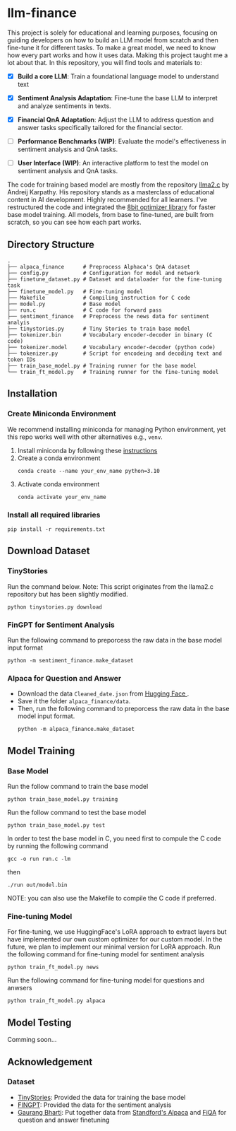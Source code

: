 # llm-finance
This project is solely for educational and learning purposes, focusing on guiding developers on how to build an LLM model from scratch and then fine-tune it for different tasks. To make a great model, we need to know how every part works and how it uses data. Making this project taught me a lot about that.  In this repository, you will find tools and materials to:

- [x] **Build a core LLM**: Train a foundational language model to understand text
- [x] **Sentiment Analysis Adaptation**: Fine-tune the base LLM to interpret and analyze sentiments in texts.
- [x] **Financial QnA Adaptation**: Adjust the LLM to address question and answer tasks specifically tailored for the financial sector.
- [ ] **Performance Benchmarks (WIP)**: Evaluate the model's effectiveness in sentiment analysis and QnA tasks.
- [ ] **User Interface (WIP)**: An interactive platform to test the model on sentiment analysis and QnA tasks.


The code for training based model are mostly from the repository [llma2.c](https://github.com/karpathy/llama2.c) by Andreij Karpathy. His repository stands as a masterclass of educational content in AI development. Highly recommended for all learners. I've restructured the code and integrated the [8bit optimizer library](https://github.com/TimDettmers/bitsandbytes) for faster base model training. All models, from base to fine-tuned, are built from scratch, so you can see how each part works.

## Directory Structure
```shell
.
├── alpaca_finance      # Preprocess Alphaca's QnA dataset
├── config.py           # Configuration for model and network
├── finetune_dataset.py # Dataset and dataloader for the fine-tuning task
├── finetune_model.py   # Fine-tuning model
├── Makefile            # Compiling instruction for C code
├── model.py            # Base model
├── run.c               # C code for forward pass
├── sentiment_finance   # Preprocess the news data for sentiment analyis
├── tinystories.py      # Tiny Stories to train base model
├── tokenizer.bin       # Vocabulary encoder-decoder in binary (C code)
├── tokenizer.model     # Vocabulary encoder-decoder (python code)
├── tokenizer.py        # Script for encodeing and decoding text and token IDs
├── train_base_model.py # Training runner for the base model
└── train_ft_model.py   # Training runner for the fine-tuning model
```

## Installation
### Create Miniconda Environment
We recommend installing miniconda for managing Python environment, yet this repo works well with other alternatives e.g., `venv`.
1. Install miniconda by following these [instructions](https://docs.conda.io/projects/conda/en/latest/user-guide/install/index.html#system-requirements) 
2. Create a conda environment
    ```
    conda create --name your_env_name python=3.10
    ```
3. Activate conda environment
    ```
    conda activate your_env_name
    ```
### Install all required libraries
```shell
pip install -r requirements.txt
```

## Download Dataset
### TinyStories
Run the command below. Note: This script originates from the llama2.c repository but has been slightly modified.
```shell
python tinystories.py download
```

### FinGPT for Sentiment Analysis
Run the following command to preporcess the raw data in the base model input format
```shell
python -m sentiment_finance.make_dataset
```

### Alpaca for Question and Answer
- Download the data `Cleaned_date.json` from [Hugging Face ](https://huggingface.co/datasets/gbharti/finance-alpaca/tree/main).
- Save it the folder `alpaca_finance/data`.
- Then, run the following command to preporcess the raw data in the base model input format.
    ```shell
    python -m alpaca_finance.make_dataset
    ```

## Model Training

### Base Model
Run the follow command to train the base model
```shell
python train_base_model.py training
```

Run the follow command to test the base model
```shell
python train_base_model.py test
```

In order to test the base model in C, you need first to compule the C code by running the following command
```shell
gcc -o run run.c -lm
```
then 
```shell
./run out/model.bin
```
NOTE: you can also use the Makefile to compile the C code if preferred.

### Fine-tuning Model
For fine-tuning, we use HuggingFace's LoRA approach to extract layers but have implemented our own custom optimizer for our custom model. In the future, we plan to implement our minimal version for LoRA approach. Run the following command for fine-tuning model for sentiment analysis
```shell
python train_ft_model.py news
```

Run the following command for fine-tuning model for questions and anwsers
```shell
python train_ft_model.py alpaca
```

## Model Testing
Comming soon...
## Acknowledgement
### Dataset

- [TinyStories](https://huggingface.co/datasets/roneneldan/TinyStories): Provided the data for training the base model
- [FINGPT](https://github.com/AI4Finance-Foundation/FinGPT): Provided the data for the sentiment analysis
- [Gaurang Bharti](https://huggingface.co/datasets/gbharti/finance-alpaca): Put together data from [Standford's Alpaca](https://github.com/tatsu-lab/stanford_alpaca) and [FiQA](https://sites.google.com/view/fiqa/) for question and answer finetuning

